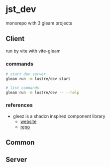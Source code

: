 # jst_dev
monorepo with 3 gleam projects

## Client
run by vite with vite-gleam

### commands

```bash
# start dev server
gleam run -m lustre/dev start

# list commands 
gleam run -m lustre/dev -- --help

```

### references
- gleez is a shadcn inspired component library
  - [website](https://gleez.netlify.app/)
  - [repo](https://github.com/MAHcodes/gleez)

## Common

## Server